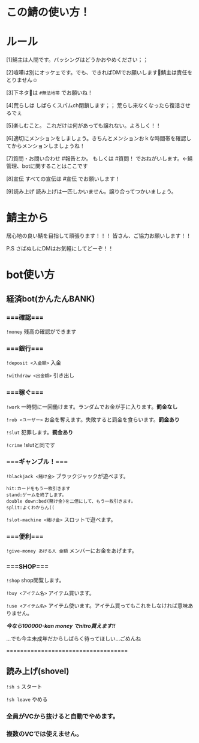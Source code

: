 # この鯖の使い方！
# ルール
[1]鯖主は人間です。バッシングはどうかおやめください；；

[2]喧嘩は別にオッケェです。でも、できればDMでお願いします🤲鯖主は責任をとりません☺️

[3]下ネタ🔞は  `#無法地帯` でお願いね！

[4]荒らしは
しばらくスパムch閉鎖します；；
荒らし来なくなったら復活させるでぇ

[5]楽しむこと。
これだけは何があっても譲れない。よろしく！！

[6]適切にメンションをしましょう。きちんとメンションおｋな時間帯を確認してからメンションしましょうね！

[7]質問・お問い合わせ
#報告とか。 もしくは
#質問！ でおねがいします。<-鯖管理、botに関することはここです

[8]宣伝
すべての宣伝は #宣伝 でお願いします！

[9]読み上げ
読み上げは一匹しかいません。譲り合ってつかいましょう。

# 鯖主から
居心地の良い鯖を目指して頑張ります！！！
皆さん、ご協力お願いします！！

P.S
さばぬしにDMはお気軽にしてどーぞ！！


# bot使い方

## 経済bot(かんたんBANK)

### ===確認===

`!money`  残高の確認ができます


### ===銀行===

`!deposit <入金額>`  入金

`!withdraw <出金額>`  引き出し


### ===稼ぐ===

`!work`  一時間に一回働けます。ランダムでお金が手に入ります。**罰金なし**

`!rob <ユーザー>`  お金を奪えます。失敗すると罰金を食らいます。**罰金あり**

`!slut`  犯罪します。**罰金あり**

`!crime`  !slutと同です


### ===ギャンブル！===

`!blackjack <賭け金>`  ブラックジャックが遊べます。

```
hit:カードをもう一枚引きます
stand:ゲームを終了します。
double down:bed(賭け金)を二倍にして、もう一枚引きます。
split:よくわからん((
```

`!slot-machine <賭け金>`  スロットで遊べます。


### ===便利===

`!give-money あげる人 金額`  メンバーにお金をあげます。


### ===SHOP===

`!shop`  shop閲覧します。

`!buy <アイテム名>`  アイテム買います。

`!use <アイテム名>`  アイテム使います。アイテム買ってもこれをしなければ意味ありません。


*__**今なら100000-kan money でnitro買えます!!**__*

...でも今主未成年だからしばらく待ってほしい...ごめんね


===================================

## 読み上げ(shovel)

`!sh s`  スタート

`!sh leave`  やめる

### 全員がVCから抜けると自動でやめます。

### 複数のVCでは使えません。
